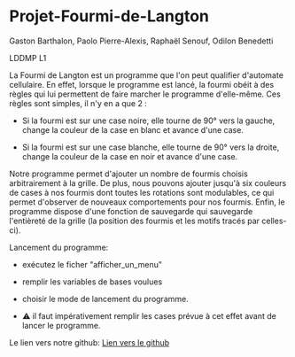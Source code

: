 # Projet-Fourmi-de-Langton
Gaston Barthalon, Paolo Pierre-Alexis, Raphaël Senouf, Odilon Benedetti

LDDMP L1

La Fourmi de Langton est un programme que l'on peut qualifier d'automate cellulaire. En effet, lorsque le programme est lancé, la fourmi obéit à des règles qui lui permettent de faire marcher le programme d'elle-même. Ces règles sont simples, il n'y en a que 2 :

- Si la fourmi est sur une case noire, elle tourne de 90° vers la gauche, change la couleur de la case en blanc et avance d'une case.

- Si la fourmi est sur une case blanche, elle tourne de 90° vers la droite, change la couleur de la case en noir et avance d'une case.

Notre programme permet d'ajouter un nombre de fourmis choisis arbitrairement à la grille. De plus, nous pouvons ajouter jusqu'à six couleurs de cases à nos fourmis dont toutes les rotations sont modulables, ce qui permet d'observer de nouveaux comportements pour nos fourmis.
Enfin, le programme dispose d'une fonction de sauvegarde qui sauvegarde l'entièreté de la grille (la position des fourmis et les motifs tracés par celles-ci).

Lancement du programme:

- exécutez le ficher "afficher_un_menu"
- remplir les variables de bases voulues
- choisir le mode de lancement du programme.

- ⚠ il faut impérativement remplir les cases prévue à cet effet avant de lancer le programme.

Le lien vers notre github:
[Lien vers le github](https://github.com/uvsq22403063/Projet-Fourmi-de-Langton)
